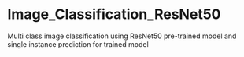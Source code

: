 # Image_Classification_ResNet50
Multi class image classification using ResNet50 pre-trained model and single instance prediction for trained model
